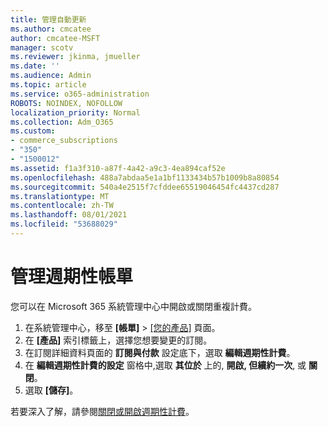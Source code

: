 ```yaml
---
title: 管理自動更新
ms.author: cmcatee
author: cmcatee-MSFT
manager: scotv
ms.reviewer: jkinma, jmueller
ms.date: ''
ms.audience: Admin
ms.topic: article
ms.service: o365-administration
ROBOTS: NOINDEX, NOFOLLOW
localization_priority: Normal
ms.collection: Adm_O365
ms.custom:
- commerce_subscriptions
- "350"
- "1500012"
ms.assetid: f1a3f310-a87f-4a42-a9c3-4ea894caf52e
ms.openlocfilehash: 488a7abdaa5e1a1bf1133434b57b1009b8a80854
ms.sourcegitcommit: 540a4e2515f7cfddee65519046454fc4437cd287
ms.translationtype: MT
ms.contentlocale: zh-TW
ms.lasthandoff: 08/01/2021
ms.locfileid: "53688029"
---
```

# <a name="manage-recurring-billing"></a>管理週期性帳單

您可以在 Microsoft 365 系統管理中心中開啟或關閉重複計費。
  
1. 在系統管理中心，移至 **[帳單]** \> [[您的產品]](https://go.microsoft.com/fwlink/p/?linkid=842054) 頁面。
2. 在 **[產品]** 索引標籤上，選擇您想要變更的訂閱。
3. 在訂閱詳細資料頁面的 **訂閱與付款** 設定底下，選取 **編輯週期性計費**。
4. 在 **編輯週期性計費的設定** 窗格中,選取 **其位於** 上的, **開啟, 但續約一次**, 或 **關閉**。
5. 選取 **[儲存]**。

若要深入了解，請參閱[關閉或開啟週期性計費](https://docs.microsoft.com/microsoft-365/commerce/subscriptions/renew-your-subscription#turn-recurring-billing-off-or-on)。
